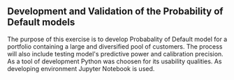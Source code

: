 ## Development and Validation of the Probability of Default models
The purpose of this exercise is to develop Probabality of Default model for a portfolio containing a large and diversified pool of customers. The process will also include testing model's predictive power and calibration precision. As a tool of development Python was choosen for its usability qualities. As developing environment Jupyter Notebook is used.
